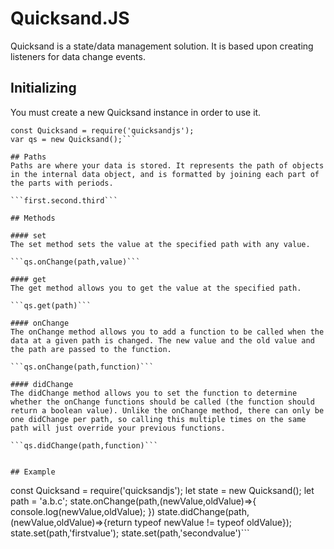 # Quicksand.JS
Quicksand is a state/data management solution. It is based upon creating listeners for data change events.

## Initializing
You must create a new Quicksand instance in order to use it.

```
const Quicksand = require('quicksandjs');
var qs = new Quicksand();```

## Paths
Paths are where your data is stored. It represents the path of objects in the internal data object, and is formatted by joining each part of the parts with periods.

```first.second.third```

## Methods

#### set
The set method sets the value at the specified path with any value.

```qs.onChange(path,value)```

#### get
The get method allows you to get the value at the specified path.

```qs.get(path)```

#### onChange
The onChange method allows you to add a function to be called when the data at a given path is changed. The new value and the old value and the path are passed to the function.

```qs.onChange(path,function)```

#### didChange
The didChange method allows you to set the function to determine whether the onChange functions should be called (the function should return a boolean value). Unlike the onChange method, there can only be one didChange per path, so calling this multiple times on the same path will just override your previous functions.

```qs.didChange(path,function)```


## Example
```
const Quicksand = require('quicksandjs');
let state = new Quicksand();
let path = 'a.b.c';
state.onChange(path,(newValue,oldValue)=>{
  console.log(newValue,oldValue);
})
state.didChange(path,(newValue,oldValue)=>{return typeof newValue != typeof oldValue});
state.set(path,'firstvalue');
state.set(path,'secondvalue')```
